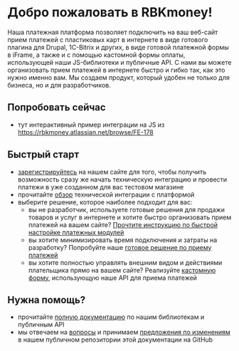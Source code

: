 # Добро пожаловать в RBKmoney!

Наша платежная платформа позволяет подключить на ваш веб-сайт прием платежей с пластиковых карт в интернете в виде готового плагина для Drupal, 1C-Bitrix и других, в виде готовой платежной формы в iFrame, а также и с помощью кастомной формы оплаты, использующей наши JS-библиотеки и публичные API.
С нами вы можете организовать прием платежей в интернете быстро и гибко так, как это нужно именно вам. Мы создаем продукт, который удобен не только для бизнеса, но и для разработчиков.

## Попробовать сейчас

- тут интерактивный пример интеграции на JS из https://rbkmoney.atlassian.net/browse/FE-178

## Быстрый старт

- [зарегистрируйтесь](https://dashboard.rbk.money/) на нашем сайте для того, чтобы получить возможность сразу же начать техническую интеграцию и провести платежи в уже созданном для вас тестовом магазине
- прочитайте [обзор](/integrations/overview) технической интеграции с платформой
- выберите решение, которое наиболее подходит для вас:
    + вы не разработчик, используете готовые решения для продажи товаров и услуг в интернете и хотите быстро организовать прием платежей на вашем сайте? [Прочтите инструкцию по быстрой настройке платежных модулей](#)
    + вы хотите минимизировать время подключения и затраты на разработку? Попробуйте наше [готовое решение по приему платежей](/integrations/checkout/)
    + вы хотите полностью управлять внешним видом и действиями плательщика прямо на вашем сайте? Реализуйте [кастомную форму](/integrations/tokenizer/), использующую наше API для приема платежей

## Нужна помощь?

- прочитайте [полную документацию](https://rbk.money/docs/api) по нашим библиотекам и публичным API
- мы отвечаем на [вопросы](https://github.com/rbkmoney/docs/issues) и принимаем [предложения по изменениям](https://github.com/rbkmoney/docs/pulls) в нашем публичном репозитории этой документации на GitHub